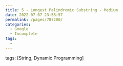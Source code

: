 ```yaml
---
title: 5 - Longest Palindromic Substring - Medium
date: 2022-07-07 23:58:57
permalink: /pages/787200/
categories:
  - Google
  - Incomplete
tags:
  - 
---
```

tags: [String, Dynamic Programming]